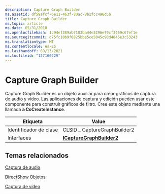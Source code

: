 ```yaml
---
description: Capture Graph Builder
ms.assetid: df59afcf-6e11-463f-80ac-8b1fcc496d5b
title: Capture Graph Builder
ms.topic: article
ms.date: 05/31/2018
ms.openlocfilehash: 1c94ef389ab7183ba44e3296e70cf3459c67ef1e
ms.sourcegitcommit: d75fc10b9f0825bbe5ce5045c90d4045e3c53243
ms.translationtype: MT
ms.contentlocale: es-ES
ms.lasthandoff: 09/13/2021
ms.locfileid: "127160229"
---
```

# <a name="capture-graph-builder"></a>Capture Graph Builder

Capture Graph Builder es un objeto auxiliar para crear gráficos de captura de audio y vídeo. Las aplicaciones de captura y edición pueden usar este componente para construir gráficos de filtro. Cree este objeto mediante una llamada **a CoCreateInstance**.



| Etiqueta | Value |
|------------------|--------------------------------------------------------|
| Identificador de clase | CLSID \_ CaptureGraphBuilder2                            |
| Interfaces       | [**ICaptureGraphBuilder2**](/windows/desktop/api/Strmif/nn-strmif-icapturegraphbuilder2) |



 

## <a name="related-topics"></a>Temas relacionados

<dl> <dt>

[Captura de audio](audio-capture.md)
</dt> <dt>

[DirectShow Objetos](directshow-objects.md)
</dt> <dt>

[Captura de vídeo](video-capture.md)
</dt> </dl>

 

 



